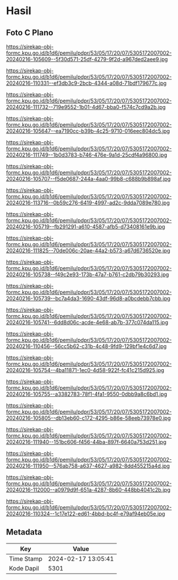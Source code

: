 # Hasil

## Foto C Plano

https://sirekap-obj-formc.kpu.go.id/b1d6/pemilu/pdpr/53/05/17/20/07/5305172007002-20240216-105609--5f30d571-25df-4279-9f2d-a967ded2aee9.jpg

https://sirekap-obj-formc.kpu.go.id/b1d6/pemilu/pdpr/53/05/17/20/07/5305172007002-20240216-110331--ef3db3c9-2bcb-4344-a08d-71bdf179677c.jpg

https://sirekap-obj-formc.kpu.go.id/b1d6/pemilu/pdpr/53/05/17/20/07/5305172007002-20240216-111732--719e9552-1b01-4d67-bba0-f574c7cd9a2b.jpg

https://sirekap-obj-formc.kpu.go.id/b1d6/pemilu/pdpr/53/05/17/20/07/5305172007002-20240216-105647--ea7190cc-b39b-4c25-9710-016eec804dc5.jpg

https://sirekap-obj-formc.kpu.go.id/b1d6/pemilu/pdpr/53/05/17/20/07/5305172007002-20240216-111749--1b0d3783-b746-476e-9a1d-25cdf4a96800.jpg

https://sirekap-obj-formc.kpu.go.id/b1d6/pemilu/pdpr/53/05/17/20/07/5305172007002-20240216-105707--f5de0687-244a-4aa0-99b8-c688b9b898af.jpg

https://sirekap-obj-formc.kpu.go.id/b1d6/pemilu/pdpr/53/05/17/20/07/5305172007002-20240216-113716--0b59c276-6419-4997-ad2c-9dda7089e780.jpg

https://sirekap-obj-formc.kpu.go.id/b1d6/pemilu/pdpr/53/05/17/20/07/5305172007002-20240216-105719--fb291291-a610-4587-afb5-d73408161e9b.jpg

https://sirekap-obj-formc.kpu.go.id/b1d6/pemilu/pdpr/53/05/17/20/07/5305172007002-20240216-111825--70de006c-20ae-44a2-b573-a67d6736520e.jpg

https://sirekap-obj-formc.kpu.go.id/b1d6/pemilu/pdpr/53/05/17/20/07/5305172007002-20240216-105738--f49c2e93-173b-47a7-b761-c2db79b30293.jpg

https://sirekap-obj-formc.kpu.go.id/b1d6/pemilu/pdpr/53/05/17/20/07/5305172007002-20240216-105739--bc7a4da3-1690-43df-96d8-a0bcdebb7cbb.jpg

https://sirekap-obj-formc.kpu.go.id/b1d6/pemilu/pdpr/53/05/17/20/07/5305172007002-20240216-105741--6dd8d06c-acde-4e68-ab7b-377c074da115.jpg

https://sirekap-obj-formc.kpu.go.id/b1d6/pemilu/pdpr/53/05/17/20/07/5305172007002-20240216-110456--56cc5b62-c31b-4c48-9fd9-129bf1e4c6d7.jpg

https://sirekap-obj-formc.kpu.go.id/b1d6/pemilu/pdpr/53/05/17/20/07/5305172007002-20240216-105754--4ba11871-1ec0-4d58-922f-fc41c215d925.jpg

https://sirekap-obj-formc.kpu.go.id/b1d6/pemilu/pdpr/53/05/17/20/07/5305172007002-20240216-105755--a3382783-78f1-4fa1-9550-0dbb9a8c6bd1.jpg

https://sirekap-obj-formc.kpu.go.id/b1d6/pemilu/pdpr/53/05/17/20/07/5305172007002-20240216-105805--db13eb60-c172-4295-b86e-58eeb73978e0.jpg

https://sirekap-obj-formc.kpu.go.id/b1d6/pemilu/pdpr/53/05/17/20/07/5305172007002-20240216-111940--151bc606-f456-44ba-897f-6640a753d251.jpg

https://sirekap-obj-formc.kpu.go.id/b1d6/pemilu/pdpr/53/05/17/20/07/5305172007002-20240216-111950--576ab758-a637-4627-a982-8dd455215a4d.jpg

https://sirekap-obj-formc.kpu.go.id/b1d6/pemilu/pdpr/53/05/17/20/07/5305172007002-20240216-112000--a0979d9f-651a-4287-8b60-448bb4041c2b.jpg

https://sirekap-obj-formc.kpu.go.id/b1d6/pemilu/pdpr/53/05/17/20/07/5305172007002-20240216-110324--1c17e122-ed61-4bbd-bc4f-e79af94eb05e.jpg


## Metadata

| Key        | Value               |
| ---------- | ------------------- |
| Time Stamp | 2024-02-17 13:05:41 |
| Kode Dapil | 5301                |



